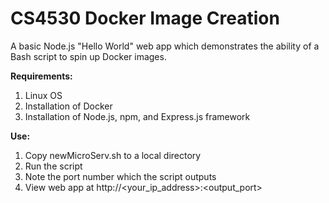 # CS4530 Docker Image Creation  

A basic Node.js "Hello World" web app which demonstrates the ability of a Bash script to spin up Docker images.  

**Requirements:**  
1. Linux OS  
2. Installation of Docker  
3. Installation of Node.js, npm, and Express.js framework  

**Use:**  
1. Copy newMicroServ.sh to a local directory  
2. Run the script  
3. Note the port number which the script outputs  
4. View web app at http://<your_ip_address>:<output_port>
